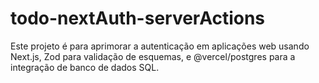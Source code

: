 # todo-nextAuth-serverActions
Este projeto é para aprimorar a autenticação em aplicações web usando Next.js, Zod para validação de esquemas, e @vercel/postgres para a integração de banco de dados SQL.
